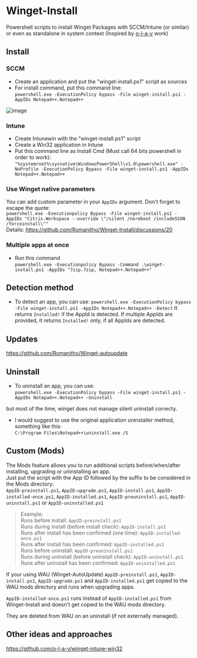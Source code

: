 # Winget-Install
Powershell scripts to install Winget Packages with SCCM/Intune (or similar) or even as standalone in system context (Inspired by [o-l-a-v](https://github.com/o-l-a-v) work)

## Install
### SCCM
- Create an application and put the "winget-install.ps1" script as sources
- For install command, put this command line:  
`powershell.exe -ExecutionPolicy bypass -File winget-install.ps1 -AppIDs Notepad++.Notepad++`

![image](https://user-images.githubusercontent.com/96626929/152222570-da527307-ecc9-4fc2-b83e-7891ffae36ee.png)

### Intune
- Create Intunewin with the "winget-install.ps1" script
- Create a Win32 application in Intune
- Put this command line as Install Cmd (Must call 64 bits powershell in order to work):  
`"%systemroot%\sysnative\WindowsPowerShell\v1.0\powershell.exe" -NoProfile -ExecutionPolicy Bypass -File winget-install.ps1 -AppIDs Notepad++.Notepad++`

### Use Winget native parameters
You can add custom parameter in your `AppIDs` argument. Don't forget to escape the quote:  
`powershell.exe -Executionpolicy Bypass -File winget-install.ps1 -AppIDs "Citrix.Workspace --override \"/silent /noreboot /includeSSON /forceinstall\""`  
Details: https://github.com/Romanitho/Winget-Install/discussions/20

### Multiple apps at once
- Run this command  
`powershell.exe -Executionpolicy Bypass -Command .\winget-install.ps1 -AppIDs "7zip.7zip, Notepad++.Notepad++"`

## Detection method
- To detect an app, you can use:
`powershell.exe -ExecutionPolicy bypass -File winget-install.ps1 -AppIDs Notepad++.Notepad++ -Detect`
It returns `Installed!` if the AppId is detected.
If multiple AppIds are provided, it returns `Installed!` only, if all AppIds are detected.

## Updates
https://github.com/Romanitho/Winget-autoupdate

## Uninstall
- To uninstall an app, you can use:  
`powershell.exe -ExecutionPolicy bypass -File winget-install.ps1 -AppIDs Notepad++.Notepad++ -Uninstall`

but most of the time, winget does not manage silent uninstall correcty.
- I would suggest to use the original application uninstaller method, something like this:  
`C:\Program Files\Notepad++\uninstall.exe /S`

## Custom (Mods)

The Mods feature allows you to run additional scripts before/when/after installing, upgrading or uninstalling an app.  
Just put the script with the App ID followed by the suffix to be considered in the Mods directory:  
`AppID-preinstall.ps1`, `AppID-upgrade.ps1`, `AppID-install.ps1`, `AppID-installed-once.ps1`, `AppID-installed.ps1`, `AppID-preuninstall.ps1`, `AppID-uninstall.ps1` or `AppID-uninstalled.ps1`  

> Example:  
> Runs before install: `AppID-preinstall.ps1`  
> Runs during install (before install check): `AppID-install.ps1`  
> Runs after install has been confirmed (one time): `AppID-installed-once.ps1`  
> Runs after install has been confirmed: `AppID-installed.ps1`  
> Runs before uninstall: `AppID-preuninstall.ps1`  
> Runs during uninstall (before uninstall check): `AppID-uninstall.ps1`  
> Runs after uninstall has been confirmed: `AppID-uninstalled.ps1`  

If your using WAU (Winget-AutoUpdate) `AppID-preinstall.ps1`, `AppID-install.ps1`, `AppID-upgrade.ps1` and `AppID-installed.ps1` get copied to the WAU mods directory and runs when upgrading apps.  

`AppID-installed-once.ps1` runs instead of `AppID-installed.ps1` from Winget-Install and doesn't get copied to the WAU mods directory.  

They are deleted from WAU on an uninstall (if not externally managed).

## Other ideas and approaches
https://github.com/o-l-a-v/winget-intune-win32
